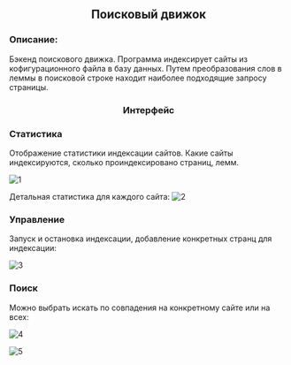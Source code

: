<h2 align="center">Поисковый движок</h2>


<h3>Описание:</h3>
Бэкенд поискового движка. Программа индексирует сайты из кофигурационного файла в базу данных. Путем преобразования слов в леммы в поисковой строке находит наиболее подходящие запросу страницы.
<h3 align="center">Интерфейс</h3>

<h3>Статистика</h3>
Отображение статистики индексации сайтов. Какие сайты индексируются, сколько проиндексировано страниц, лемм.

![1](https://github.com/Luckyvrn86/Diplom/assets/47012154/fd7cea5e-47c4-42e5-b0ca-0d73a4afb091)


Детальная статистика для каждого сайта:
![2](https://github.com/Luckyvrn86/Diplom/assets/47012154/bdad5fea-37c5-43ea-a959-63b0ed669bf0)

<h3>Управление</h3>
Запуск и остановка индексации, добавление конкретных странц для индексации:

![3](https://github.com/Luckyvrn86/Diplom/assets/47012154/66c04189-3e07-45f2-b3fe-08a2c72cf465)

<h3>Поиск</h3>

Можно выбрать искать по совпадения на конкретному сайте или на всех:

![4](https://github.com/Luckyvrn86/Diplom/assets/47012154/acf7b6d3-e5c1-407c-810e-0ab81fb24cf4)

![5](https://github.com/Luckyvrn86/Diplom/assets/47012154/eca29772-4cef-4970-ae69-0ca64f511cd6)
